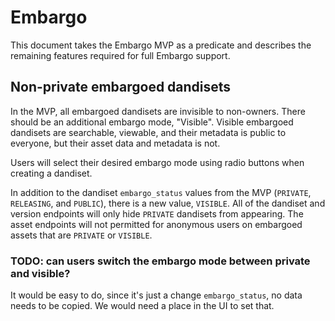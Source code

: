 # Embargo
This document takes the Embargo MVP as a predicate and describes the remaining features required for full Embargo support.

## Non-private embargoed dandisets

In the MVP, all embargoed dandisets are invisible to non-owners.
There should be an additional embargo mode, "Visible".
Visible embargoed dandisets are searchable, viewable, and their metadata is public to everyone, but their asset data and metadata is not.

Users will select their desired embargo mode using radio buttons when creating a dandiset.

In addition to the dandiset `embargo_status` values from the MVP (`PRIVATE`, `RELEASING`, and `PUBLIC`), there is a new value, `VISIBLE`.
All of the dandiset and version endpoints will only hide `PRIVATE` dandisets from appearing.
The asset endpoints will not permitted for anonymous users on embargoed assets that are `PRIVATE` or `VISIBLE`.

### TODO: can users switch the embargo mode between private and visible?
It would be easy to do, since it's just a change `embargo_status`, no data needs to be copied.
We would need a place in the UI to set that.
